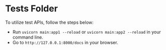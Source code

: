 # Tests Folder
To utilize test APIs, follow the steps below:

*   Run `uvicorn main:app1 --reload` or `uvicorn main:app2 --reload` in your command line.
*   Go to `http://127.0.0.1:8000/docs` in your browser.
